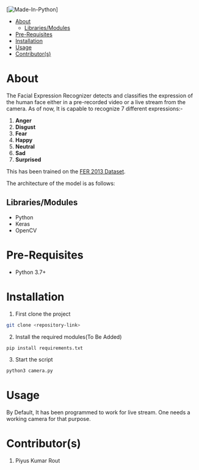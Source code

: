 [![Made-In-Python](https://img.shields.io/badge/Made%20In-PYTHON-green?style=for-the-badge&logo=appveyor)]

- [About](#about)
  - [Libraries/Modules](#librariesmodules)
- [Pre-Requisites](#pre-requisites)
- [Installation](#installation)
- [Usage](#usage)
- [Contributor(s)](#contributors)
# About
The Facial Expression Recognizer detects and classifies the expression of the human face either in a pre-recorded video or a live stream from the camera. As of now, It is capable to recognize 7 different expressions:-
1. **Anger**
2. **Disgust**
3. **Fear**
4. **Happy**
5. **Neutral**
6. **Sad**
7. **Surprised**

This has been trained on the [FER 2013 Dataset](https://www.kaggle.com/msambare/fer2013?select=train).

The architecture of the model is as follows:

## Libraries/Modules
- Python
- Keras
- OpenCV
# Pre-Requisites
- Python 3.7+
# Installation
1. First clone the project
```bash
git clone <repository-link>
```
2. Install the required modules(To Be Added)
```bash
pip install requirements.txt
```
3. Start the script
```bash
python3 camera.py
```
# Usage
By Default, It has been programmed to work for live stream. One needs a working camera for that purpose.
# Contributor(s)
1. Piyus Kumar Rout